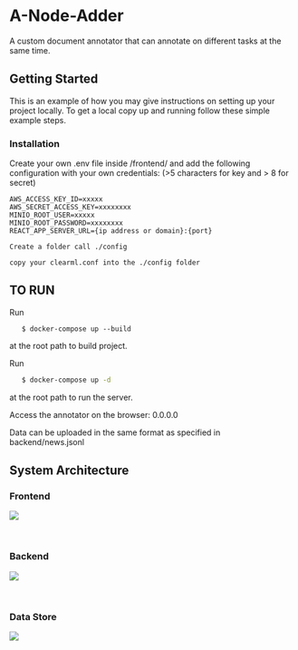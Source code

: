 # A-Node-Adder

A custom document annotator that can annotate on different tasks at the same time.

<!-- GETTING STARTED -->
## Getting Started

This is an example of how you may give instructions on setting up your project locally.
To get a local copy up and running follow these simple example steps.

### Installation

Create your own .env file inside /frontend/ and add the following configuration with your own credentials: (>5 characters for key and > 8 for secret)
   ```
   AWS_ACCESS_KEY_ID=xxxxx 
   AWS_SECRET_ACCESS_KEY=xxxxxxxx
   MINIO_ROOT_USER=xxxxx
   MINIO_ROOT_PASSWORD=xxxxxxxx
   REACT_APP_SERVER_URL={ip address or domain}:{port}

Create a folder call ./config

copy your clearml.conf into the ./config folder

   ```
## TO RUN


Run 
```
   $ docker-compose up --build
```
at the root path to build project.

Run 
```sh
   $ docker-compose up -d
```
at the root path to run the server.


Access the annotator on the browser: 0.0.0.0<br/>

Data can be uploaded in the same format as specified in backend/news.jsonl  

<!-- <br/>Default Layer1 user:
<br/>Default Layer1 password: 
<br/>
<br/>Default Layer2 user: &nbsp;
<br/>Default Layer2 password: &nbsp; -->

## System Architecture

### Frontend 
![](/documents/Annotator_Architecture_frontend.png)

<br/>

### Backend

![](/documents/Annotator_Architecture_backend.png)

<br/>

### Data Store
![](/documents/Annotator_Architecture_db.png)

<br/>

